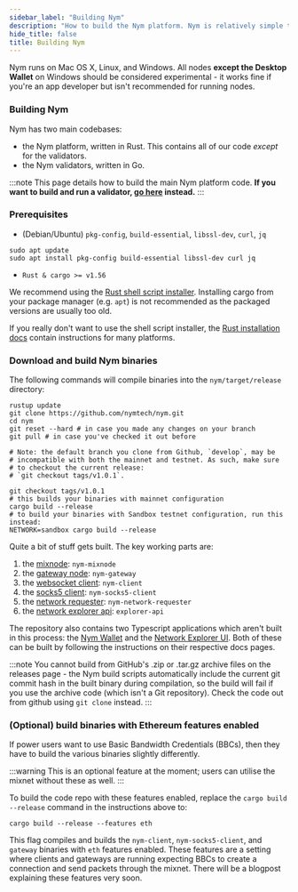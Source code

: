 ```yaml
---
sidebar_label: "Building Nym"
description: "How to build the Nym platform. Nym is relatively simple to build and run on Mac OS X, Linux, and Windows."
hide_title: false
title: Building Nym
---
```


Nym runs on Mac OS X, Linux, and Windows. All nodes **except the Desktop Wallet** on Windows should be considered experimental - it works fine if you're an app developer but isn't recommended for running nodes. 

### Building Nym

Nym has two main codebases:

- the Nym platform, written in Rust. This contains all of our code _except_ for the validators.
- the Nym validators, written in Go.

:::note
This page details how to build the main Nym platform code. **If you want to build and run a validator, [go here](/docs/stable/run-nym-nodes/nodes/validators) instead.**
:::

### Prerequisites

- (Debian/Ubuntu) `pkg-config`, `build-essential`, `libssl-dev`, `curl`, `jq`

```
sudo apt update
sudo apt install pkg-config build-essential libssl-dev curl jq
```

- `Rust & cargo >= v1.56`

We recommend using the [Rust shell script installer](https://www.rust-lang.org/tools/install). Installing cargo from your package manager (e.g. `apt`) is not recommended as the packaged versions are usually too old.

If you really don't want to use the shell script installer, the [Rust installation docs](https://forge.rust-lang.org/infra/other-installation-methods.html) contain instructions for many platforms.

### Download and build Nym binaries

The following commands will compile binaries into the `nym/target/release` directory:

```
rustup update
git clone https://github.com/nymtech/nym.git
cd nym
git reset --hard # in case you made any changes on your branch
git pull # in case you've checked it out before

# Note: the default branch you clone from Github, `develop`, may be
# incompatible with both the mainnet and testnet. As such, make sure 
# to checkout the current release: 
# `git checkout tags/v1.0.1`.

git checkout tags/v1.0.1
# this builds your binaries with mainnet configuration
cargo build --release
# to build your binaries with Sandbox testnet configuration, run this instead: 
NETWORK=sandbox cargo build --release
```

Quite a bit of stuff gets built. The key working parts are:

1. the [mixnode](/docs/stable/run-nym-nodes/nodes/mixnodes): `nym-mixnode`
2. the [gateway node](/docs/stable/run-nym-nodes/nodes/gateways): `nym-gateway`
3. the [websocket client](/docs/stable/developers/develop-with-nym/websocket-client): `nym-client`
4. the [socks5 client](/docs/stable/developers/develop-with-nym/socks5-client): `nym-socks5-client`
5. the [network requester](/docs/stable/run-nym-nodes/nodes/requester): `nym-network-requester`
6. the [network explorer api](/docs/stable/nym-apps/network-explorer): `explorer-api`

The repository also contains two Typescript applications which aren't built in this process: the [Nym Wallet](docs/stable/nym-apps/wallet) and the [Network Explorer UI](docs/stable/nym-apps/network-explorer). Both of these can be built by following the instructions on their respective docs pages. 

:::note
You cannot build from GitHub's .zip or .tar.gz archive files on the releases page - the Nym build scripts automatically include the current git commit hash in the built binary during compilation, so the build will fail if you use the archive code (which isn't a Git repository). Check the code out from github using `git clone` instead. 
:::

### (Optional) build binaries with Ethereum features enabled

If power users want to use Basic Bandwidth Credentials (BBCs), then they have to build the various binaries slightly differently. 

:::warning
This is an optional feature at the moment; users can utilise the mixnet without these as well. 
:::

To build the code repo with these features enabled, replace the `cargo build --release` command in the instructions above to: 

```
cargo build --release --features eth
```

This flag compiles and builds the `nym-client`, `nym-socks5-client`, and `gateway` binaries with `eth` features enabled. These features are a setting where clients and gateways are running expecting BBCs to create a connection and send packets through the mixnet. There will be a blogpost explaining these features very soon. 

